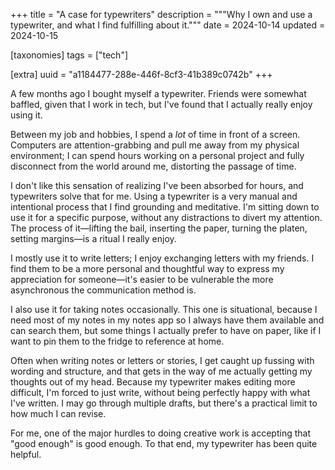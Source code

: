 +++
title = "A case for typewriters"
description = """Why I own and use a typewriter, and what I find fulfilling
about it."""
date = 2024-10-14
updated = 2024-10-15

[taxonomies]
tags = ["tech"]

[extra]
uuid = "a1184477-288e-446f-8cf3-41b389c0742b"
+++

A few months ago I bought myself a typewriter. Friends were somewhat baffled,
given that I work in tech, but I've found that I actually really enjoy using it.

Between my job and hobbies, I spend a *lot* of time in front of a screen.
Computers are attention-grabbing and pull me away from my physical environment;
I can spend hours working on a personal project and fully disconnect from the
world around me, distorting the passage of time.

I don't like this sensation of realizing I've been absorbed for hours, and
typewriters solve that for me. Using a typewriter is a very manual and
intentional process that I find grounding and meditative. I'm sitting down to
use it for a specific purpose, without any distractions to divert my attention.
The process of it—lifting the bail, inserting the paper, turning the platen,
setting margins—is a ritual I really enjoy.

I mostly use it to write letters; I enjoy exchanging letters with my friends. I
find them to be a more personal and thoughtful way to express my appreciation
for someone—it's easier to be vulnerable the more asynchronous the communication
method is.

I also use it for taking notes occasionally. This one is situational, because I
need most of my notes in my notes app so I always have them available and can
search them, but some things I actually prefer to have on paper, like if I want
to pin them to the fridge to reference at home.

Often when writing notes or letters or stories, I get caught up fussing with
wording and structure, and that gets in the way of me actually getting my
thoughts out of my head. Because my typewriter makes editing more difficult, I'm
forced to just write, without being perfectly happy with what I've written. I
may go through multiple drafts, but there's a practical limit to how much I can
revise.

For me, one of the major hurdles to doing creative work is accepting that "good
enough" is good enough. To that end, my typewriter has been quite helpful.
